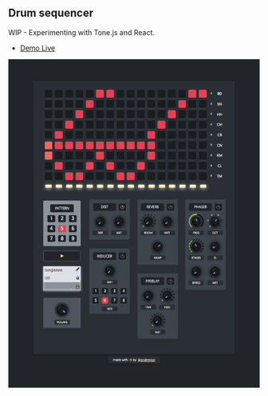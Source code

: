 ## Drum sequencer
WIP - Experimenting with Tone.js and React.

- [Demo Live](https://stepsequencer.now.sh/)

![Screen](screenshot.png)